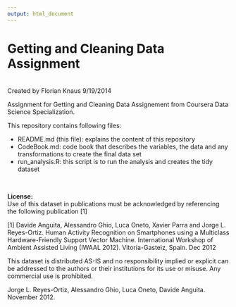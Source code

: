 ```yaml
---
output: html_document
---
```

Getting and Cleaning Data Assignment
====================================
<br>
Created by Florian Knaus 9/19/2014

Assignment for Getting and Cleaning Data Assignement from Coursera Data Science Specialization.

This repository contains following files:  
- README.md (this file): explains the content of this repository  
- CodeBook.md: code book that describes the variables, the data and any transformations to create the final data set  
- run_analysis.R: this script is to run the analysis and creates the tidy dataset  

<br>

**License:**  
Use of this dataset in publications must be acknowledged by referencing the following publication [1] 

[1] Davide Anguita, Alessandro Ghio, Luca Oneto, Xavier Parra and Jorge L. Reyes-Ortiz. Human Activity Recognition on Smartphones using a Multiclass Hardware-Friendly Support Vector Machine. International Workshop of Ambient Assisted Living (IWAAL 2012). Vitoria-Gasteiz, Spain. Dec 2012

This dataset is distributed AS-IS and no responsibility implied or explicit can be addressed to the authors or their institutions for its use or misuse. Any commercial use is prohibited.

Jorge L. Reyes-Ortiz, Alessandro Ghio, Luca Oneto, Davide Anguita. November 2012.